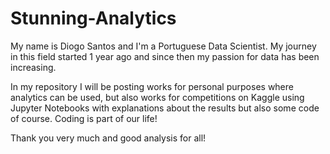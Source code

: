 # Stunning-Analytics

My name is Diogo Santos and I'm a Portuguese Data Scientist. My journey in this field started 1 year ago and since then my passion for data has been increasing.

In my repository I will be posting works for personal purposes where analytics can be used, but also works for competitions on Kaggle using Jupyter Notebooks with explanations about the results but also some code of course. Coding is part of our life!

Thank you very much and good analysis for all!
